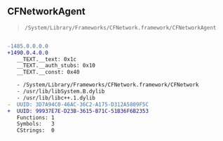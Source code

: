 ## CFNetworkAgent

> `/System/Library/Frameworks/CFNetwork.framework/CFNetworkAgent`

```diff

-1485.0.0.0.0
+1490.0.4.0.0
   __TEXT.__text: 0x1c
   __TEXT.__auth_stubs: 0x10
   __TEXT.__const: 0x40

   - /System/Library/Frameworks/CFNetwork.framework/CFNetwork
   - /usr/lib/libSystem.B.dylib
   - /usr/lib/libc++.1.dylib
-  UUID: 3D7A94C0-46AC-36C2-A175-D312A5809F5C
+  UUID: 99937E7E-D23B-3615-B71C-51B36F6B2353
   Functions: 1
   Symbols:   3
   CStrings:  0

```
